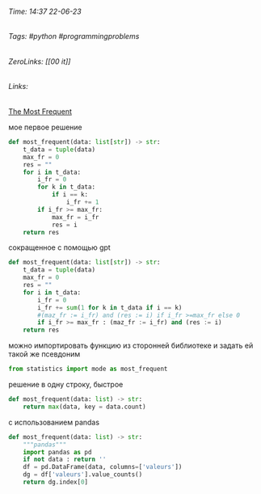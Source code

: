 ###### Time: 14:37  22-06-23  
###### Tags: #python #programmingproblems 
###### ZeroLinks: [[00 it]]
###### Links: 

[The Most Frequent](https://py.checkio.org/ru/mission/the-most-frequent/)

мое первое решение

```python
def most_frequent(data: list[str]) -> str:
    t_data = tuple(data)
    max_fr = 0
    res = ""
    for i in t_data:
        i_fr = 0
        for k in t_data:
            if i == k:
                i_fr += 1
        if i_fr >= max_fr:
            max_fr = i_fr
            res = i  
    return res
```

сокращенное с помощью gpt 

```python
def most_frequent(data: list[str]) -> str:
    t_data = tuple(data)
    max_fr = 0
    res = ""
    for i in t_data:
        i_fr = 0
        i_fr += sum(1 for k in t_data if i == k)
        #(maz_fr := i_fr) and (res := i) if i_fr >=max_fr else 0
        if i_fr >= max_fr : (maz_fr := i_fr) and (res := i) 
    return res
```

можно импортировать функцию из сторонней библиотеке и задать ей такой же псевдоним

```python
from statistics import mode as most_frequent
```

решение в одну строку, быстрое

```python
def most_frequent(data: list) -> str:
    return max(data, key = data.count)
```

с использованием pandas

```python
def most_frequent(data: list) -> str:
    """pandas"""
    import pandas as pd
    if not data : return ''
    df = pd.DataFrame(data, columns=['valeurs'])
    dg = df['valeurs'].value_counts()
    return dg.index[0]
```